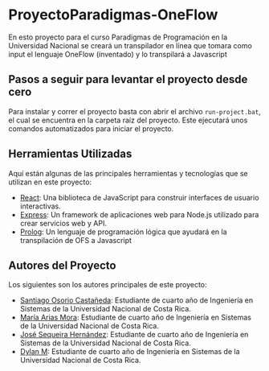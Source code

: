 # ProyectoParadigmas-OneFlow
En esto proyecto para el curso Paradigmas de Programación en la Universidad Nacional se creará un transpilador en línea que tomara como input el lenguaje OneFlow (inventado) y lo transpilará a Javascript

## Pasos a seguir para levantar el proyecto desde cero

Para instalar y correr el proyecto basta con abrir el archivo `run-project.bat`, el cual se encuentra en la carpeta raíz del proyecto. Este ejecutará unos comandos automatizados para iniciar el proyecto.

## Herramientas Utilizadas

Aquí están algunas de las principales herramientas y tecnologías que se utilizan en este proyecto:

- [React](https://reactjs.org/): Una biblioteca de JavaScript para construir interfaces de usuario interactivas.
- [Express](https://expressjs.com/): Un framework de aplicaciones web para Node.js utilizado para crear servicios web y API.
- [Prolog](https://www.swi-prolog.org): Un lenguaje de programación lógica que ayudará en la transpilación de OFS a Javascript

## Autores del Proyecto

Los siguientes son los autores principales de este proyecto:

- [Santiago Osorio Castañeda](https://github.com/Osorio-Tiago): Estudiante de cuarto año de Ingeniería en Sistemas de la Universidad Nacional de Costa Rica.
- [María Arias Mora](https://github.com/PaulaTomoko): Estudiante de cuarto año de Ingeniería en Sistemas de la Universidad Nacional de Costa Rica.
- [José Sequeira Hernández](https://github.com/Jose0696): Estudiante de cuarto año de Ingeniería en Sistemas de la Universidad Nacional de Costa Rica.
- [Dylan M](https://github.com/dylancr27): Estudiante de cuarto año de Ingeniería en Sistemas de la Universidad Nacional de Costa Rica.


